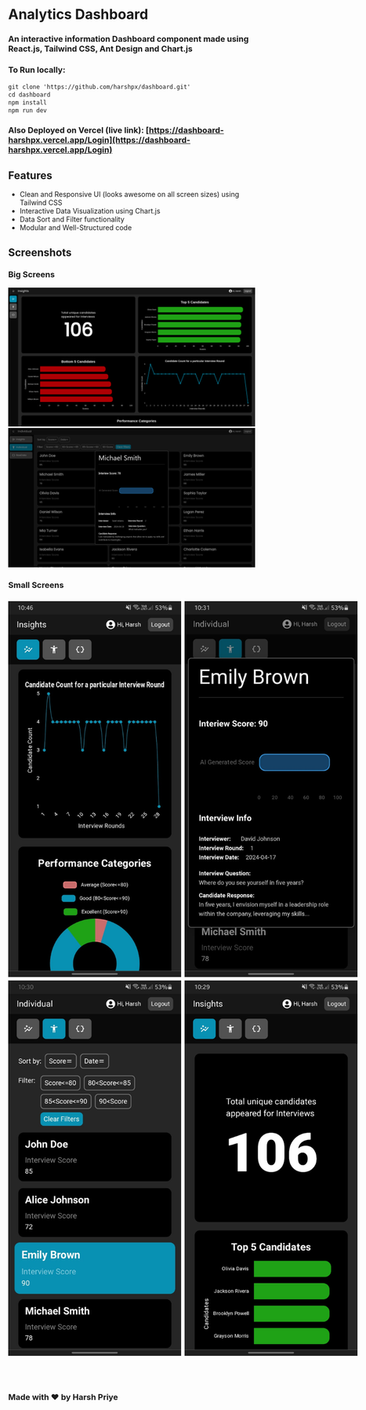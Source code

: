 # Analytics Dashboard
### An interactive information Dashboard component made using React.js, Tailwind CSS, Ant Design and Chart.js

### To Run locally:
```
git clone 'https://github.com/harshpx/dashboard.git'
cd dashboard
npm install
npm run dev
```

### Also Deployed on Vercel (live link): [https://dashboard-harshpx.vercel.app/Login](https://dashboard-harshpx.vercel.app/Login)

## Features
* Clean and Responsive UI (looks awesome on all screen sizes) using Tailwind CSS
* Interactive Data Visualization using Chart.js
* Data Sort and Filter functionality
* Modular and Well-Structured code

## Screenshots
<div>
<h3 style=''>Big Screens</h3>
<img src='./src/assets/ss/ss1.png'/>
<img src='./src/assets/ss/ss2.png'/>
</div>

<div style='display:flex; flex-direction:column; gap:0.5em'>
    <h3 style=''>Small Screens</h3>
    <div style='display:flex; gap:0.5em'>
        <img src='./src/assets/ss/ss3.jpeg' style='width:70%; height:70%'/>
        <img src='./src/assets/ss/ss4.jpeg' style='width:70%; height:70%'/>
    </div>
    <div style='display:flex; gap:0.5em'>
        <img src='./src/assets/ss/ss5.jpeg' style='width:70%; height:70%'/>
        <img src='./src/assets/ss/ss6.jpeg' style='width:70%; height:70%'/>
    </div>
</div>

<br/>
<br/>
<br/>

### Made with &hearts; by Harsh Priye